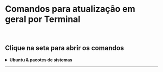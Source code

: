 # Comandos para atualização em geral por Terminal

<br
/>

## Clique na seta para abrir os comandos

<details
>
  <summary
  ><strong
  >
    Ubuntu & pacotes de sistemas</strong></summary>

<br
  />

## Atualizar os pacotes do sistema

    sudo apt-get update && sudo apt-get dist-upgrade

<br
/>

## Baixar e Atualizar os pacotes do sistema

<p
  >Atualização Full</p>

    sudo apt update && sudo apt full-upgrade --install-recommends

<br
  />
  
  ## Instalar ou Atualizar um pacote (Vscode ou qualquer outro)

<p
  >Simulando Atualização do vscode</p>

    sudo dpkg -i
    
<p> 

  Exemplo: sudo dpkg -i code_1.77.3-1681292746_amd64.deb o código foi baixado no diretorio especifico e dentro do diretorio coloquei o comando

</p>

<br
  />

## Comando abaixo vai reinicializar sua máquina

> <p
> >sudo reboot</p>

<br
  />

## Comando abaixo vai instalar na sua máquina o update-manager-core

> <p
> >sudo apt-get install update-manager-core</p>

<br
  />

## Comando abaixo vai editar o arquivo /etc/update-manager/release-upgrades

<h4
>Faça uma cópia de segurança antes</h4>
  
  > <p
  > >sudo apt-get install update-manager-core</p>

<br
  />

## Visualize o arquivo /etc/update-manager/release-upgrades, antes de editá-lo

> <p
> >cat /etc/update-manager/release-upgrades</p>

    Se aparecer [Prompt=never] na ultima linha quer dizer que ele nunca vai atualizar sozinho, se quiser que atualize utilize o comando abaixo.

<br
  />

## Comando abaixo vai atualizar seu prompt

<h5
>Normal</h5>
  
  > <p
  > >sudo sed -i 's/Prompt=normal/Prompt=lts/g' /etc/update-manager/release-upgrades</p>

<br
  />

<h5
>Never</h5>
  
  > <p
  > >sudo sed -i 's/Prompt=normal/Prompt=lts/g' /etc/update-manager/release-upgrades</p>

<br
  />

## Iniciar o processo de atualização

> <p
> >sudo do-release-upgrade -d</p>

<br
  />

## Reconfigurar para ABNT2 o Teclado Americano 104 teclas

> <p
> >setxkbmap -model abnt2 -layout br</p>

<br
  />

## Reconfigurar o bash para o teclado

> <p
> >

setxkbmap -model pc104 -layout us_intl

  </p>

<br
  />

## Verificar a versão do Ubuntu

> <p
> >

lsb_release -a</p>

<br
  />

</details>

<hr
/>

<br
/>
